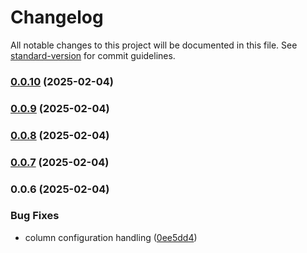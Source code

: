 # Changelog

All notable changes to this project will be documented in this file. See [standard-version](https://github.com/conventional-changelog/standard-version) for commit guidelines.

### [0.0.10](https://github.com/fxi/amtabulator/compare/v0.0.9...v0.0.10) (2025-02-04)

### [0.0.9](https://github.com/fxi/amtabulator/compare/v0.0.8...v0.0.9) (2025-02-04)

### [0.0.8](https://github.com/fxi/amtabulator/compare/v0.0.7...v0.0.8) (2025-02-04)

### [0.0.7](https://github.com/fxi/amtabulator/compare/v0.0.6...v0.0.7) (2025-02-04)

### 0.0.6 (2025-02-04)


### Bug Fixes

* column configuration handling ([0ee5dd4](https://github.com/fxi/amtabulator/commit/0ee5dd40e46753928516e289bcad8b3b18e48b32))
